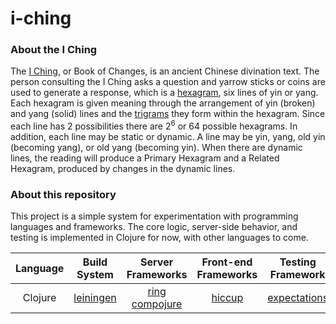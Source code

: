 # i-ching

### About the I Ching
The [I Ching](https://en.wikipedia.org/wiki/I_Ching), or Book of Changes, is an ancient Chinese divination text. The person consulting the I Ching asks a question and yarrow sticks or coins are used to generate a response, which is a [hexagram](https://en.wikipedia.org/wiki/Hexagram_%28I_Ching%29), six lines of yin or yang. Each hexagram is given meaning through the arrangement of yin (broken) and yang (solid) lines and the [trigrams](https://en.wikipedia.org/wiki/Bagua) they form within the hexagram. Since each line has 2 possibilities there are 2<sup>6</sup> or 64 possible hexagrams. In addition, each line may be static or dynamic. A line may be yin, yang, old yin (becoming yang), or old yang (becoming yin). When there are dynamic lines, the reading will produce a Primary Hexagram and a Related Hexagram, produced by changes in the dynamic lines.

### About this repository
This project is a simple system for experimentation with programming languages and frameworks. The core logic, server-side behavior, and testing is implemented in Clojure for now, with other languages to come.

| Language | Build System | Server Frameworks | Front-end Frameworks | Testing Framework |
|:--------:| :----------: | :---------------: | :------------------: | :---------------: |
| Clojure  | [leiningen](https://leiningen.org/) | [ring](https://github.com/ring-clojure/ring)<br/>[compojure](https://github.com/weavejester/compojure) | [hiccup](https://github.com/weavejester/hiccup) | [expectations](https://github.com/clojure-expectations/expectations) |


